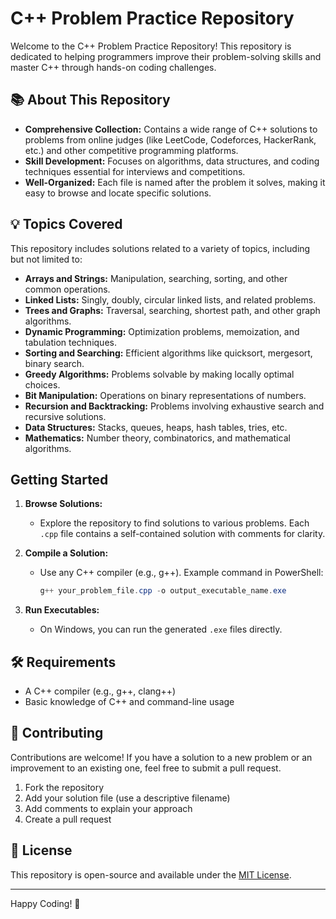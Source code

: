 # C++ Problem Practice Repository

Welcome to the C++ Problem Practice Repository! This repository is dedicated to helping programmers improve their problem-solving skills and master C++ through hands-on coding challenges.

## 📚 About This Repository

- **Comprehensive Collection:** Contains a wide range of C++ solutions to problems from online judges (like LeetCode, Codeforces, HackerRank, etc.) and other competitive programming platforms.
- **Skill Development:** Focuses on algorithms, data structures, and coding techniques essential for interviews and competitions.
- **Well-Organized:** Each file is named after the problem it solves, making it easy to browse and locate specific solutions.

## 💡 Topics Covered

This repository includes solutions related to a variety of topics, including but not limited to:

- **Arrays and Strings:** Manipulation, searching, sorting, and other common operations.
- **Linked Lists:** Singly, doubly, circular linked lists, and related problems.
- **Trees and Graphs:** Traversal, searching, shortest path, and other graph algorithms.
- **Dynamic Programming:** Optimization problems, memoization, and tabulation techniques.
- **Sorting and Searching:** Efficient algorithms like quicksort, mergesort, binary search.
- **Greedy Algorithms:** Problems solvable by making locally optimal choices.
- **Bit Manipulation:** Operations on binary representations of numbers.
- **Recursion and Backtracking:** Problems involving exhaustive search and recursive solutions.
- **Data Structures:** Stacks, queues, heaps, hash tables, tries, etc.
- **Mathematics:** Number theory, combinatorics, and mathematical algorithms.

## Getting Started

1. **Browse Solutions:**
   - Explore the repository to find solutions to various problems. Each `.cpp` file contains a self-contained solution with comments for clarity.
2. **Compile a Solution:**
   - Use any C++ compiler (e.g., g++). Example command in PowerShell:

     ```powershell
     g++ your_problem_file.cpp -o output_executable_name.exe
     ```

3. **Run Executables:**
   - On Windows, you can run the generated `.exe` files directly.

## 🛠️ Requirements

- A C++ compiler (e.g., g++, clang++)
- Basic knowledge of C++ and command-line usage

## 🤝 Contributing

Contributions are welcome! If you have a solution to a new problem or an improvement to an existing one, feel free to submit a pull request.

1. Fork the repository
2. Add your solution file (use a descriptive filename)
3. Add comments to explain your approach
4. Create a pull request

## 📄 License

This repository is open-source and available under the [MIT License](https://opensource.org/licenses/MIT).

---

Happy Coding! 🚀
